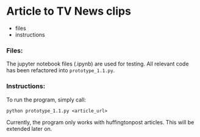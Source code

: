 # Article to TV News clips

- files
- instructions

### Files:

The jupyter notebook files (.ipynb) are used for testing.  All relevant code
has been refactored into `prototype_1.1.py`.

### Instructions:

To run the program, simply call:


`python prototype_1.1.py <article_url>`



Currently, the program only works with huffingtonpost articles.  This will be
extended later on.  
